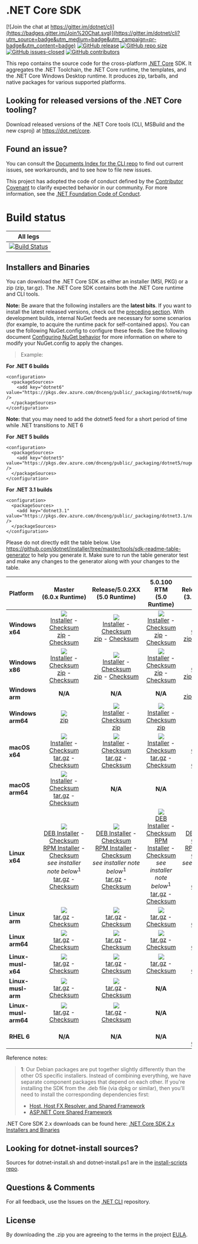 # .NET Core SDK

[![Join the chat at https://gitter.im/dotnet/cli](https://badges.gitter.im/Join%20Chat.svg)](https://gitter.im/dotnet/cli?utm_source=badge&utm_medium=badge&utm_campaign=pr-badge&utm_content=badge)
[![GitHub release](https://img.shields.io/github/release/dotnet/installer.svg)](https://GitHub.com/dotnet/installer/releases/)
[![GitHub repo size](https://img.shields.io/github/repo-size/dotnet/installer)](https://github.com/dotnet/installer)
[![GitHub issues-closed](https://img.shields.io/github/issues-closed/dotnet/installer.svg)](https://GitHub.com/dotnet/installer/issues?q=is%3Aissue+is%3Aclosed)
[![GitHub contributors](https://img.shields.io/github/contributors/dotnet/installer.svg)](https://GitHub.com/dotnet/installer/graphs/contributors/)


This repo contains the source code for the cross-platform [.NET Core](http://github.com/dotnet/core) SDK. It aggregates the .NET Toolchain, the .NET Core runtime, the templates, and the .NET Core Windows Desktop runtime. It produces zip, tarballs, and native packages for various supported platforms.

Looking for released versions of the .NET Core tooling?
----------------------------------------

Download released versions of the .NET Core tools (CLI, MSBuild and the new csproj) at https://dot.net/core.

Found an issue?
---------------
You can consult the [Documents Index for the CLI repo](https://github.com/dotnet/cli/blob/master/Documentation/README.md) to find out current issues, see workarounds, and to see how to file new issues.

This project has adopted the code of conduct defined by the [Contributor Covenant](http://contributor-covenant.org/) to clarify expected behavior in our community. For more information, see the [.NET Foundation Code of Conduct](http://www.dotnetfoundation.org/code-of-conduct).

# Build status


|All legs|
|:------:|
|[![Build Status](https://dev.azure.com/dnceng/internal/_apis/build/status/286)](https://dev.azure.com/dnceng/internal/_build?definitionId=286)|

Installers and Binaries
-----------------------

You can download the .NET Core SDK as either an installer (MSI, PKG) or a zip (zip, tar.gz). The .NET Core SDK contains both the .NET Core runtime and CLI tools.

**Note:** Be aware that the following installers are the **latest bits**. If you
want to install the latest released versions, check out the [preceding section](#looking-for-released-versions-of-the-net-core-tooling).
With development builds, internal NuGet feeds are necessary for some scenarios (for example, to acquire the runtime pack for self-contained apps). You can use the following NuGet.config to configure these feeds. See the following document [Configuring NuGet behavior](https://docs.microsoft.com/en-us/nuget/consume-packages/configuring-nuget-behavior) for more information on where to modify your NuGet.config to apply the changes.
> Example:

**For .NET 6 builds**

```
<configuration>
  <packageSources>
    <add key="dotnet6" value="https://pkgs.dev.azure.com/dnceng/public/_packaging/dotnet6/nuget/v3/index.json" />
  </packageSources>
</configuration>
```
**Note:** that you may need to add the dotnet5 feed for a short period of time while .NET transitions to .NET 6

**For .NET 5 builds**

```
<configuration>
  <packageSources>
    <add key="dotnet5" value="https://pkgs.dev.azure.com/dnceng/public/_packaging/dotnet5/nuget/v3/index.json" />
  </packageSources>
</configuration>
```

**For .NET 3.1 builds**

```
<configuration>
  <packageSources>
    <add key="dotnet3.1" value="https://pkgs.dev.azure.com/dnceng/public/_packaging/dotnet3.1/nuget/v3/index.json" />
  </packageSources>
</configuration>
```

Please do not directly edit the table below. Use https://github.com/dotnet/installer/tree/master/tools/sdk-readme-table-generator to help you generate it. Make sure to run the table generator test and make any changes to the generator along with your changes to the table.

| Platform | Master<br>(6.0.x&nbsp;Runtime) | Release/5.0.2XX<br>(5.0 Runtime) | 5.0.100 RTM<br>(5.0 Runtime) | Release/3.1.4XX<br>(3.1.x Runtime) | Release/3.1.1XX<br>(3.1.x Runtime) |
| :--------- | :----------: | :----------: | :----------: | :----------: | :----------: |
| **Windows x64** | [![][win-x64-badge-master]][win-x64-version-master]<br>[Installer][win-x64-installer-master] - [Checksum][win-x64-installer-checksum-master]<br>[zip][win-x64-zip-master] - [Checksum][win-x64-zip-checksum-master] | [![][win-x64-badge-5.0.2XX]][win-x64-version-5.0.2XX]<br>[Installer][win-x64-installer-5.0.2XX] - [Checksum][win-x64-installer-checksum-5.0.2XX]<br>[zip][win-x64-zip-5.0.2XX] - [Checksum][win-x64-zip-checksum-5.0.2XX] | [![][win-x64-badge-5.0.1XX-rtm]][win-x64-version-5.0.1XX-rtm]<br>[Installer][win-x64-installer-5.0.1XX-rtm] - [Checksum][win-x64-installer-checksum-5.0.1XX-rtm]<br>[zip][win-x64-zip-5.0.1XX-rtm] - [Checksum][win-x64-zip-checksum-5.0.1XX-rtm] | [![][win-x64-badge-3.1.4XX]][win-x64-version-3.1.4XX]<br>[Installer][win-x64-installer-3.1.4XX] - [Checksum][win-x64-installer-checksum-3.1.4XX]<br>[zip][win-x64-zip-3.1.4XX] - [Checksum][win-x64-zip-checksum-3.1.4XX] | [![][win-x64-badge-3.1.1XX]][win-x64-version-3.1.1XX]<br>[Installer][win-x64-installer-3.1.1XX] - [Checksum][win-x64-installer-checksum-3.1.1XX]<br>[zip][win-x64-zip-3.1.1XX] - [Checksum][win-x64-zip-checksum-3.1.1XX] |
| **Windows x86** | [![][win-x86-badge-master]][win-x86-version-master]<br>[Installer][win-x86-installer-master] - [Checksum][win-x86-installer-checksum-master]<br>[zip][win-x86-zip-master] - [Checksum][win-x86-zip-checksum-master] | [![][win-x86-badge-5.0.2XX]][win-x86-version-5.0.2XX]<br>[Installer][win-x86-installer-5.0.2XX] - [Checksum][win-x86-installer-checksum-5.0.2XX]<br>[zip][win-x86-zip-5.0.2XX] - [Checksum][win-x86-zip-checksum-5.0.2XX] | [![][win-x86-badge-5.0.1XX-rtm]][win-x86-version-5.0.1XX-rtm]<br>[Installer][win-x86-installer-5.0.1XX-rtm] - [Checksum][win-x86-installer-checksum-5.0.1XX-rtm]<br>[zip][win-x86-zip-5.0.1XX-rtm] - [Checksum][win-x86-zip-checksum-5.0.1XX-rtm] | [![][win-x86-badge-3.1.4XX]][win-x86-version-3.1.4XX]<br>[Installer][win-x86-installer-3.1.4XX] - [Checksum][win-x86-installer-checksum-3.1.4XX]<br>[zip][win-x86-zip-3.1.4XX] - [Checksum][win-x86-zip-checksum-3.1.4XX] | [![][win-x86-badge-3.1.1XX]][win-x86-version-3.1.1XX]<br>[Installer][win-x86-installer-3.1.1XX] - [Checksum][win-x86-installer-checksum-3.1.1XX]<br>[zip][win-x86-zip-3.1.1XX] - [Checksum][win-x86-zip-checksum-3.1.1XX] |
| **Windows arm** | **N/A** | **N/A** | **N/A** | [![][win-arm-badge-3.1.4XX]][win-arm-version-3.1.4XX]<br>[zip][win-arm-zip-3.1.4XX] - [Checksum][win-arm-zip-checksum-3.1.4XX] | [![][win-arm-badge-3.1.1XX]][win-arm-version-3.1.1XX]<br>[zip][win-arm-zip-3.1.1XX] - [Checksum][win-arm-zip-checksum-3.1.1XX] |
| **Windows arm64** | [![][win-arm64-badge-master]][win-arm64-version-master]<br>[zip][win-arm64-zip-master] | [![][win-arm64-badge-5.0.2XX]][win-arm64-version-5.0.2XX]<br>[Installer][win-arm64-installer-5.0.2XX] - [Checksum][win-arm64-installer-checksum-5.0.2XX]<br>[zip][win-arm64-zip-5.0.2XX] | [![][win-arm64-badge-5.0.1XX-rtm]][win-arm64-version-5.0.1XX-rtm]<br>[Installer][win-arm64-installer-5.0.1XX-rtm] - [Checksum][win-arm64-installer-checksum-5.0.1XX-rtm]<br>[zip][win-arm64-zip-5.0.1XX-rtm] | **N/A** | **N/A** |
| **macOS x64** | [![][osx-x64-badge-master]][osx-x64-version-master]<br>[Installer][osx-x64-installer-master] - [Checksum][osx-x64-installer-checksum-master]<br>[tar.gz][osx-x64-targz-master] - [Checksum][osx-x64-targz-checksum-master] | [![][osx-x64-badge-5.0.2XX]][osx-x64-version-5.0.2XX]<br>[Installer][osx-x64-installer-5.0.2XX] - [Checksum][osx-x64-installer-checksum-5.0.2XX]<br>[tar.gz][osx-x64-targz-5.0.2XX] - [Checksum][osx-x64-targz-checksum-5.0.2XX] | [![][osx-x64-badge-5.0.1XX-rtm]][osx-x64-version-5.0.1XX-rtm]<br>[Installer][osx-x64-installer-5.0.1XX-rtm] - [Checksum][osx-x64-installer-checksum-5.0.1XX-rtm]<br>[tar.gz][osx-x64-targz-5.0.1XX-rtm] - [Checksum][osx-x64-targz-checksum-5.0.1XX-rtm] | [![][osx-x64-badge-3.1.4XX]][osx-x64-version-3.1.4XX]<br>[Installer][osx-x64-installer-3.1.4XX] - [Checksum][osx-x64-installer-checksum-3.1.4XX]<br>[tar.gz][osx-x64-targz-3.1.4XX] - [Checksum][osx-x64-targz-checksum-3.1.4XX] | [![][osx-x64-badge-3.1.1XX]][osx-x64-version-3.1.1XX]<br>[Installer][osx-x64-installer-3.1.1XX] - [Checksum][osx-x64-installer-checksum-3.1.1XX]<br>[tar.gz][osx-x64-targz-3.1.1XX] - [Checksum][osx-x64-targz-checksum-3.1.1XX] |
| **macOS arm64** | [![][osx-arm64-badge-master]][osx-arm64-version-master]<br>[Installer][osx-arm64-installer-master] - [Checksum][osx-arm64-installer-checksum-master]<br>[tar.gz][osx-arm64-targz-master] - [Checksum][osx-arm64-targz-checksum-master] | **N/A** | **N/A** | **N/A** | **N/A** |
| **Linux x64** | [![][linux-badge-master]][linux-version-master]<br>[DEB Installer][linux-DEB-installer-master] - [Checksum][linux-DEB-installer-checksum-master]<br>[RPM Installer][linux-RPM-installer-master] - [Checksum][linux-RPM-installer-checksum-master]<br>_see installer note below_<sup>1</sup><br>[tar.gz][linux-targz-master] - [Checksum][linux-targz-checksum-master] | [![][linux-badge-5.0.2XX]][linux-version-5.0.2XX]<br>[DEB Installer][linux-DEB-installer-5.0.2XX] - [Checksum][linux-DEB-installer-checksum-5.0.2XX]<br>[RPM Installer][linux-RPM-installer-5.0.2XX] - [Checksum][linux-RPM-installer-checksum-5.0.2XX]<br>_see installer note below_<sup>1</sup><br>[tar.gz][linux-targz-5.0.2XX] - [Checksum][linux-targz-checksum-5.0.2XX] | [![][linux-badge-5.0.1XX-rtm]][linux-version-5.0.1XX-rtm]<br>[DEB Installer][linux-DEB-installer-5.0.1XX-rtm] - [Checksum][linux-DEB-installer-checksum-5.0.1XX-rtm]<br>[RPM Installer][linux-RPM-installer-5.0.1XX-rtm] - [Checksum][linux-RPM-installer-checksum-5.0.1XX-rtm]<br>_see installer note below_<sup>1</sup><br>[tar.gz][linux-targz-5.0.1XX-rtm] - [Checksum][linux-targz-checksum-5.0.1XX-rtm] | [![][linux-badge-3.1.4XX]][linux-version-3.1.4XX]<br>[DEB Installer][linux-DEB-installer-3.1.4XX] - [Checksum][linux-DEB-installer-checksum-3.1.4XX]<br>[RPM Installer][linux-RPM-installer-3.1.4XX] - [Checksum][linux-RPM-installer-checksum-3.1.4XX]<br>_see installer note below_<sup>1</sup><br>[tar.gz][linux-targz-3.1.4XX] - [Checksum][linux-targz-checksum-3.1.4XX] | [![][linux-badge-3.1.1XX]][linux-version-3.1.1XX]<br>[DEB Installer][linux-DEB-installer-3.1.1XX] - [Checksum][linux-DEB-installer-checksum-3.1.1XX]<br>[RPM Installer][linux-RPM-installer-3.1.1XX] - [Checksum][linux-RPM-installer-checksum-3.1.1XX]<br>_see installer note below_<sup>1</sup><br>[tar.gz][linux-targz-3.1.1XX] - [Checksum][linux-targz-checksum-3.1.1XX] |
| **Linux arm** | [![][linux-arm-badge-master]][linux-arm-version-master]<br>[tar.gz][linux-arm-targz-master] - [Checksum][linux-arm-targz-checksum-master] | [![][linux-arm-badge-5.0.2XX]][linux-arm-version-5.0.2XX]<br>[tar.gz][linux-arm-targz-5.0.2XX] - [Checksum][linux-arm-targz-checksum-5.0.2XX] | [![][linux-arm-badge-5.0.1XX-rtm]][linux-arm-version-5.0.1XX-rtm]<br>[tar.gz][linux-arm-targz-5.0.1XX-rtm] - [Checksum][linux-arm-targz-checksum-5.0.1XX-rtm] | [![][linux-arm-badge-3.1.4XX]][linux-arm-version-3.1.4XX]<br>[tar.gz][linux-arm-targz-3.1.4XX] - [Checksum][linux-arm-targz-checksum-3.1.4XX] | [![][linux-arm-badge-3.1.1XX]][linux-arm-version-3.1.1XX]<br>[tar.gz][linux-arm-targz-3.1.1XX] - [Checksum][linux-arm-targz-checksum-3.1.1XX] |
| **Linux arm64** | [![][linux-arm64-badge-master]][linux-arm64-version-master]<br>[tar.gz][linux-arm64-targz-master] - [Checksum][linux-arm64-targz-checksum-master] | [![][linux-arm64-badge-5.0.2XX]][linux-arm64-version-5.0.2XX]<br>[tar.gz][linux-arm64-targz-5.0.2XX] - [Checksum][linux-arm64-targz-checksum-5.0.2XX] | [![][linux-arm64-badge-5.0.1XX-rtm]][linux-arm64-version-5.0.1XX-rtm]<br>[tar.gz][linux-arm64-targz-5.0.1XX-rtm] - [Checksum][linux-arm64-targz-checksum-5.0.1XX-rtm] | [![][linux-arm64-badge-3.1.4XX]][linux-arm64-version-3.1.4XX]<br>[tar.gz][linux-arm64-targz-3.1.4XX] - [Checksum][linux-arm64-targz-checksum-3.1.4XX] | [![][linux-arm64-badge-3.1.1XX]][linux-arm64-version-3.1.1XX]<br>[tar.gz][linux-arm64-targz-3.1.1XX] - [Checksum][linux-arm64-targz-checksum-3.1.1XX] |
| **Linux-musl-x64** | [![][linux-musl-x64-badge-master]][linux-musl-x64-version-master]<br>[tar.gz][linux-musl-x64-targz-master] - [Checksum][linux-musl-x64-targz-checksum-master] | [![][linux-musl-x64-badge-5.0.2XX]][linux-musl-x64-version-5.0.2XX]<br>[tar.gz][linux-musl-x64-targz-5.0.2XX] - [Checksum][linux-musl-x64-targz-checksum-5.0.2XX] | [![][linux-musl-x64-badge-5.0.1XX-rtm]][linux-musl-x64-version-5.0.1XX-rtm]<br>[tar.gz][linux-musl-x64-targz-5.0.1XX-rtm] - [Checksum][linux-musl-x64-targz-checksum-5.0.1XX-rtm] | [![][linux-musl-x64-badge-3.1.4XX]][linux-musl-x64-version-3.1.4XX]<br>[tar.gz][linux-musl-x64-targz-3.1.4XX] - [Checksum][linux-musl-x64-targz-checksum-3.1.4XX] | [![][linux-musl-x64-badge-3.1.1XX]][linux-musl-x64-version-3.1.1XX]<br>[tar.gz][linux-musl-x64-targz-3.1.1XX] - [Checksum][linux-musl-x64-targz-checksum-3.1.1XX] |
| **Linux-musl-arm** | [![][linux-musl-arm-badge-master]][linux-musl-arm-version-master]<br>[tar.gz][linux-musl-arm-targz-master] - [Checksum][linux-musl-arm-targz-checksum-master] | [![][linux-musl-arm-badge-5.0.2XX]][linux-musl-arm-version-5.0.2XX]<br>[tar.gz][linux-musl-arm-targz-5.0.2XX] - [Checksum][linux-musl-arm-targz-checksum-5.0.2XX] | **N/A** | **N/A** | **N/A** |
| **Linux-musl-arm64** | [![][linux-musl-arm64-badge-master]][linux-musl-arm64-version-master]<br>[tar.gz][linux-musl-arm64-targz-master] - [Checksum][linux-musl-arm64-targz-checksum-master] | [![][linux-musl-arm64-badge-5.0.2XX]][linux-musl-arm64-version-5.0.2XX]<br>[tar.gz][linux-musl-arm64-targz-5.0.2XX] - [Checksum][linux-musl-arm64-targz-checksum-5.0.2XX] | **N/A** | **N/A** | **N/A** |
| **RHEL 6** | **N/A** | **N/A** | **N/A** | [![][rhel-6-badge-3.1.4XX]][rhel-6-version-3.1.4XX]<br>[tar.gz][rhel-6-targz-3.1.4XX] - [Checksum][rhel-6-targz-checksum-3.1.4XX] | [![][rhel-6-badge-3.1.1XX]][rhel-6-version-3.1.1XX]<br>[tar.gz][rhel-6-targz-3.1.1XX] - [Checksum][rhel-6-targz-checksum-3.1.1XX] |

Reference notes:
> **1**: Our Debian packages are put together slightly differently than the other OS specific installers. Instead of combining everything, we have separate component packages that depend on each other. If you're installing the SDK from the .deb file (via dpkg or similar), then you'll need to install the corresponding dependencies first:
> * [Host, Host FX Resolver, and Shared Framework](https://github.com/dotnet/runtime#daily-builds)
> * [ASP.NET Core Shared Framework](https://github.com/aspnet/AspNetCore/blob/master/docs/DailyBuilds.md)

.NET Core SDK 2.x downloads can be found here: [.NET Core SDK 2.x Installers and Binaries](Downloads2.x.md)

[win-x64-badge-master]: https://aka.ms/dotnet/net6/dev/Sdk/win_x64_Release_version_badge.svg
[win-x64-version-master]: https://aka.ms/dotnet/net6/dev/Sdk/productCommit-win-x64.txt
[win-x64-installer-master]: https://aka.ms/dotnet/net6/dev/Sdk/dotnet-sdk-win-x64.exe
[win-x64-installer-checksum-master]: https://aka.ms/dotnet/net6/dev/Sdk/dotnet-sdk-win-x64.exe.sha
[win-x64-zip-master]: https://aka.ms/dotnet/net6/dev/Sdk/dotnet-sdk-win-x64.zip
[win-x64-zip-checksum-master]: https://aka.ms/dotnet/net6/dev/Sdk/dotnet-sdk-win-x64.zip.sha

[win-x64-badge-5.0.2XX]: https://aka.ms/dotnet/net5/5.0.2xx/daily/Sdk/win_x64_Release_version_badge.svg
[win-x64-version-5.0.2XX]: https://aka.ms/dotnet/net5/5.0.2xx/daily/Sdk/productCommit-win-x64.txt
[win-x64-installer-5.0.2XX]: https://aka.ms/dotnet/net5/5.0.2xx/daily/Sdk/dotnet-sdk-win-x64.exe
[win-x64-installer-checksum-5.0.2XX]: https://aka.ms/dotnet/net5/5.0.2xx/daily/Sdk/dotnet-sdk-win-x64.exe.sha
[win-x64-zip-5.0.2XX]: https://aka.ms/dotnet/net5/5.0.2xx/daily/Sdk/dotnet-sdk-win-x64.zip
[win-x64-zip-checksum-5.0.2XX]: https://aka.ms/dotnet/net5/5.0.2xx/daily/Sdk/dotnet-sdk-win-x64.zip.sha

[win-x64-badge-5.0.1XX-rtm]: https://aka.ms/dotnet/net5/5.0.1xx/daily/Sdk/win_x64_Release_version_badge.svg
[win-x64-version-5.0.1XX-rtm]: https://aka.ms/dotnet/net5/5.0.1xx/daily/Sdk/productCommit-win-x64.txt
[win-x64-installer-5.0.1XX-rtm]: https://aka.ms/dotnet/net5/5.0.1xx/daily/Sdk/dotnet-sdk-win-x64.exe
[win-x64-installer-checksum-5.0.1XX-rtm]: https://aka.ms/dotnet/net5/5.0.1xx/daily/Sdk/dotnet-sdk-win-x64.exe.sha
[win-x64-zip-5.0.1XX-rtm]: https://aka.ms/dotnet/net5/5.0.1xx/daily/Sdk/dotnet-sdk-win-x64.zip
[win-x64-zip-checksum-5.0.1XX-rtm]: https://aka.ms/dotnet/net5/5.0.1xx/daily/Sdk/dotnet-sdk-win-x64.zip.sha

[win-x64-badge-3.1.4XX]: https://dotnetcli.blob.core.windows.net/dotnet/Sdk/release/3.1.4xx/win_x64_Release_version_badge.svg
[win-x64-version-3.1.4XX]: https://dotnetcli.blob.core.windows.net/dotnet/Sdk/release/3.1.4xx/latest.version
[win-x64-installer-3.1.4XX]: https://dotnetcli.blob.core.windows.net/dotnet/Sdk/release/3.1.4xx/dotnet-sdk-latest-win-x64.exe
[win-x64-installer-checksum-3.1.4XX]: https://dotnetclichecksums.blob.core.windows.net/dotnet/Sdk/release/3.1.4xx/dotnet-sdk-latest-win-x64.exe.sha
[win-x64-zip-3.1.4XX]: https://dotnetcli.blob.core.windows.net/dotnet/Sdk/release/3.1.4xx/dotnet-sdk-latest-win-x64.zip
[win-x64-zip-checksum-3.1.4XX]: https://dotnetclichecksums.blob.core.windows.net/dotnet/Sdk/release/3.1.4xx/dotnet-sdk-latest-win-x64.zip.sha

[win-x64-badge-3.1.1XX]: https://dotnetcli.blob.core.windows.net/dotnet/Sdk/release/3.1.1xx/win_x64_Release_version_badge.svg
[win-x64-version-3.1.1XX]: https://dotnetcli.blob.core.windows.net/dotnet/Sdk/release/3.1.1xx/latest.version
[win-x64-installer-3.1.1XX]: https://dotnetcli.blob.core.windows.net/dotnet/Sdk/release/3.1.1xx/dotnet-sdk-latest-win-x64.exe
[win-x64-installer-checksum-3.1.1XX]: https://dotnetclichecksums.blob.core.windows.net/dotnet/Sdk/release/3.1.1xx/dotnet-sdk-latest-win-x64.exe.sha
[win-x64-zip-3.1.1XX]: https://dotnetcli.blob.core.windows.net/dotnet/Sdk/release/3.1.1xx/dotnet-sdk-latest-win-x64.zip
[win-x64-zip-checksum-3.1.1XX]: https://dotnetclichecksums.blob.core.windows.net/dotnet/Sdk/release/3.1.1xx/dotnet-sdk-latest-win-x64.zip.sha

[win-x86-badge-master]: https://aka.ms/dotnet/net6/dev/Sdk/win_x86_Release_version_badge.svg
[win-x86-version-master]: https://aka.ms/dotnet/net6/dev/Sdk/productCommit-win-x86.txt
[win-x86-installer-master]: https://aka.ms/dotnet/net6/dev/Sdk/dotnet-sdk-win-x86.exe
[win-x86-installer-checksum-master]: https://aka.ms/dotnet/net6/dev/Sdk/dotnet-sdk-win-x86.exe.sha
[win-x86-zip-master]: https://aka.ms/dotnet/net6/dev/Sdk/dotnet-sdk-win-x86.zip
[win-x86-zip-checksum-master]: https://aka.ms/dotnet/net6/dev/Sdk/dotnet-sdk-win-x86.zip.sha

[win-x86-badge-5.0.2XX]: https://aka.ms/dotnet/net5/5.0.2xx/daily/Sdk/win_x86_Release_version_badge.svg
[win-x86-version-5.0.2XX]: https://aka.ms/dotnet/net5/5.0.2xx/daily/Sdk/productCommit-win-x86.txt
[win-x86-installer-5.0.2XX]: https://aka.ms/dotnet/net5/5.0.2xx/daily/Sdk/dotnet-sdk-win-x86.exe
[win-x86-installer-checksum-5.0.2XX]: https://aka.ms/dotnet/net5/5.0.2xx/daily/Sdk/dotnet-sdk-win-x86.exe.sha
[win-x86-zip-5.0.2XX]: https://aka.ms/dotnet/net5/5.0.2xx/daily/Sdk/dotnet-sdk-win-x86.zip
[win-x86-zip-checksum-5.0.2XX]: https://aka.ms/dotnet/net5/5.0.2xx/daily/Sdk/dotnet-sdk-win-x86.zip.sha

[win-x86-badge-5.0.1XX-rtm]: https://aka.ms/dotnet/net5/5.0.1xx/daily/Sdk/win_x86_Release_version_badge.svg
[win-x86-version-5.0.1XX-rtm]: https://aka.ms/dotnet/net5/5.0.1xx/daily/Sdk/productCommit-win-x86.txt
[win-x86-installer-5.0.1XX-rtm]: https://aka.ms/dotnet/net5/5.0.1xx/daily/Sdk/dotnet-sdk-win-x86.exe
[win-x86-installer-checksum-5.0.1XX-rtm]: https://aka.ms/dotnet/net5/5.0.1xx/daily/Sdk/dotnet-sdk-win-x86.exe.sha
[win-x86-zip-5.0.1XX-rtm]: https://aka.ms/dotnet/net5/5.0.1xx/daily/Sdk/dotnet-sdk-win-x86.zip
[win-x86-zip-checksum-5.0.1XX-rtm]: https://aka.ms/dotnet/net5/5.0.1xx/daily/Sdk/dotnet-sdk-win-x86.zip.sha

[win-x86-badge-3.1.4XX]: https://dotnetcli.blob.core.windows.net/dotnet/Sdk/release/3.1.4xx/win_x86_Release_version_badge.svg
[win-x86-version-3.1.4XX]: https://dotnetcli.blob.core.windows.net/dotnet/Sdk/release/3.1.4xx/latest.version
[win-x86-installer-3.1.4XX]: https://dotnetcli.blob.core.windows.net/dotnet/Sdk/release/3.1.4xx/dotnet-sdk-latest-win-x86.exe
[win-x86-installer-checksum-3.1.4XX]: https://dotnetclichecksums.blob.core.windows.net/dotnet/Sdk/release/3.1.4xx/dotnet-sdk-latest-win-x86.exe.sha
[win-x86-zip-3.1.4XX]: https://dotnetcli.blob.core.windows.net/dotnet/Sdk/release/3.1.4xx/dotnet-sdk-latest-win-x86.zip
[win-x86-zip-checksum-3.1.4XX]: https://dotnetclichecksums.blob.core.windows.net/dotnet/Sdk/release/3.1.4xx/dotnet-sdk-latest-win-x86.zip.sha

[win-x86-badge-3.1.1XX]: https://dotnetcli.blob.core.windows.net/dotnet/Sdk/release/3.1.1xx/win_x86_Release_version_badge.svg
[win-x86-version-3.1.1XX]: https://dotnetcli.blob.core.windows.net/dotnet/Sdk/release/3.1.1xx/latest.version
[win-x86-installer-3.1.1XX]: https://dotnetcli.blob.core.windows.net/dotnet/Sdk/release/3.1.1xx/dotnet-sdk-latest-win-x86.exe
[win-x86-installer-checksum-3.1.1XX]: https://dotnetclichecksums.blob.core.windows.net/dotnet/Sdk/release/3.1.1xx/dotnet-sdk-latest-win-x86.exe.sha
[win-x86-zip-3.1.1XX]: https://dotnetcli.blob.core.windows.net/dotnet/Sdk/release/3.1.1xx/dotnet-sdk-latest-win-x86.zip
[win-x86-zip-checksum-3.1.1XX]: https://dotnetclichecksums.blob.core.windows.net/dotnet/Sdk/release/3.1.1xx/dotnet-sdk-latest-win-x86.zip.sha

[osx-x64-badge-master]: https://aka.ms/dotnet/net6/dev/Sdk/osx_x64_Release_version_badge.svg
[osx-x64-version-master]: https://aka.ms/dotnet/net6/dev/Sdk/productCommit-osx-x64.txt
[osx-x64-installer-master]: https://aka.ms/dotnet/net6/dev/Sdk/dotnet-sdk-osx-x64.pkg
[osx-x64-installer-checksum-master]: https://aka.ms/dotnet/net6/dev/Sdk/dotnet-sdk-osx-x64.pkg.sha
[osx-x64-targz-master]: https://aka.ms/dotnet/net6/dev/Sdk/dotnet-sdk-osx-x64.tar.gz
[osx-x64-targz-checksum-master]: https://aka.ms/dotnet/net6/dev/Sdk/dotnet-sdk-osx-x64.pkg.tar.gz.sha

[osx-x64-badge-5.0.2XX]: https://aka.ms/dotnet/net5/5.0.2xx/daily/Sdk/osx_x64_Release_version_badge.svg
[osx-x64-version-5.0.2XX]: https://aka.ms/dotnet/net5/5.0.2xx/daily/Sdk/productCommit-osx-x64.txt
[osx-x64-installer-5.0.2XX]: https://aka.ms/dotnet/net5/5.0.2xx/daily/Sdk/dotnet-sdk-osx-x64.pkg
[osx-x64-installer-checksum-5.0.2XX]: https://aka.ms/dotnet/net5/5.0.2xx/daily/Sdk/dotnet-sdk-osx-x64.pkg.sha
[osx-x64-targz-5.0.2XX]: https://aka.ms/dotnet/net5/5.0.2xx/daily/Sdk/dotnet-sdk-osx-x64.tar.gz
[osx-x64-targz-checksum-5.0.2XX]: https://aka.ms/dotnet/net5/5.0.2xx/daily/Sdk/dotnet-sdk-osx-x64.pkg.tar.gz.sha

[osx-x64-badge-5.0.1XX-rtm]: https://aka.ms/dotnet/net5/5.0.1xx/daily/Sdk/osx_x64_Release_version_badge.svg
[osx-x64-version-5.0.1XX-rtm]: https://aka.ms/dotnet/net5/5.0.1xx/daily/Sdk/productCommit-osx-x64.txt
[osx-x64-installer-5.0.1XX-rtm]: https://aka.ms/dotnet/net5/5.0.1xx/daily/Sdk/dotnet-sdk-osx-x64.pkg
[osx-x64-installer-checksum-5.0.1XX-rtm]: https://aka.ms/dotnet/net5/5.0.1xx/daily/Sdk/dotnet-sdk-osx-x64.pkg.sha
[osx-x64-targz-5.0.1XX-rtm]: https://aka.ms/dotnet/net5/5.0.1xx/daily/Sdk/dotnet-sdk-osx-x64.tar.gz
[osx-x64-targz-checksum-5.0.1XX-rtm]: https://aka.ms/dotnet/net5/5.0.1xx/daily/Sdk/dotnet-sdk-osx-x64.pkg.tar.gz.sha

[osx-x64-badge-3.1.4XX]: https://dotnetcli.blob.core.windows.net/dotnet/Sdk/release/3.1.4xx/osx_x64_Release_version_badge.svg
[osx-x64-version-3.1.4XX]: https://dotnetcli.blob.core.windows.net/dotnet/Sdk/release/3.1.4xx/latest.version
[osx-x64-installer-3.1.4XX]: https://dotnetcli.blob.core.windows.net/dotnet/Sdk/release/3.1.4xx/dotnet-sdk-latest-osx-x64.pkg
[osx-x64-installer-checksum-3.1.4XX]: https://dotnetclichecksums.blob.core.windows.net/dotnet/Sdk/release/3.1.4xx/dotnet-sdk-latest-osx-x64.pkg.sha
[osx-x64-targz-3.1.4XX]: https://dotnetcli.blob.core.windows.net/dotnet/Sdk/release/3.1.4xx/dotnet-sdk-latest-osx-x64.tar.gz
[osx-x64-targz-checksum-3.1.4XX]: https://dotnetclichecksums.blob.core.windows.net/dotnet/Sdk/release/3.1.4xx/dotnet-sdk-latest-osx-x64.tar.gz.sha

[osx-x64-badge-3.1.1XX]: https://dotnetcli.blob.core.windows.net/dotnet/Sdk/release/3.1.1xx/osx_x64_Release_version_badge.svg
[osx-x64-version-3.1.1XX]: https://dotnetcli.blob.core.windows.net/dotnet/Sdk/release/3.1.1xx/latest.version
[osx-x64-installer-3.1.1XX]: https://dotnetcli.blob.core.windows.net/dotnet/Sdk/release/3.1.1xx/dotnet-sdk-latest-osx-x64.pkg
[osx-x64-installer-checksum-3.1.1XX]: https://dotnetclichecksums.blob.core.windows.net/dotnet/Sdk/release/3.1.1xx/dotnet-sdk-latest-osx-x64.pkg.sha
[osx-x64-targz-3.1.1XX]: https://dotnetcli.blob.core.windows.net/dotnet/Sdk/release/3.1.1xx/dotnet-sdk-latest-osx-x64.tar.gz
[osx-x64-targz-checksum-3.1.1XX]: https://dotnetclichecksums.blob.core.windows.net/dotnet/Sdk/release/3.1.1xx/dotnet-sdk-latest-osx-x64.tar.gz.sha

[osx-arm64-badge-master]: https://aka.ms/dotnet/net6/dev/Sdk/osx_arm64_Release_version_badge.svg
[osx-arm64-version-master]: https://aka.ms/dotnet/net6/dev/Sdk/productCommit-osx-arm64.txt
[osx-arm64-installer-master]: https://aka.ms/dotnet/net6/dev/Sdk/dotnet-sdk-osx-arm64.pkg
[osx-arm64-installer-checksum-master]: https://aka.ms/dotnet/net6/dev/Sdk/dotnet-sdk-osx-arm64.pkg.sha
[osx-arm64-targz-master]: https://aka.ms/dotnet/net6/dev/Sdk/dotnet-sdk-osx-arm64.tar.gz
[osx-arm64-targz-checksum-master]: https://aka.ms/dotnet/net6/dev/Sdk/dotnet-sdk-osx-arm64.pkg.tar.gz.sha

[linux-badge-master]: https://aka.ms/dotnet/net6/dev/Sdk/linux_x64_Release_version_badge.svg
[linux-version-master]: https://aka.ms/dotnet/net6/dev/Sdk/productCommit-linux-x64.txt
[linux-DEB-installer-master]: https://aka.ms/dotnet/net6/dev/Sdk/dotnet-sdk-x64.deb
[linux-DEB-installer-checksum-master]: https://aka.ms/dotnet/net6/dev/Sdk/dotnet-sdk-x64.deb.sha
[linux-RPM-installer-master]: https://aka.ms/dotnet/net6/dev/Sdk/dotnet-sdk-x64.rpm
[linux-RPM-installer-checksum-master]: https://aka.ms/dotnet/net6/dev/Sdk/dotnet-sdk-x64.rpm.sha
[linux-targz-master]: https://aka.ms/dotnet/net6/dev/Sdk/dotnet-sdk-linux-x64.tar.gz
[linux-targz-checksum-master]: https://aka.ms/dotnet/net6/dev/Sdk/dotnet-sdk-linux-x64.tar.gz.sha

[linux-badge-5.0.2XX]: https://aka.ms/dotnet/net5/5.0.2xx/daily/Sdk/linux_x64_Release_version_badge.svg
[linux-version-5.0.2XX]: https://aka.ms/dotnet/net5/5.0.2xx/daily/Sdk/productCommit-linux-x64.txt
[linux-DEB-installer-5.0.2XX]: https://aka.ms/dotnet/net5/5.0.2xx/daily/Sdk/dotnet-sdk-x64.deb
[linux-DEB-installer-checksum-5.0.2XX]: https://aka.ms/dotnet/net5/5.0.2xx/daily/Sdk/dotnet-sdk-x64.deb.sha
[linux-RPM-installer-5.0.2XX]: https://aka.ms/dotnet/net5/5.0.2xx/daily/Sdk/dotnet-sdk-x64.rpm
[linux-RPM-installer-checksum-5.0.2XX]: https://aka.ms/dotnet/net5/5.0.2xx/daily/Sdk/dotnet-sdk-x64.rpm.sha
[linux-targz-5.0.2XX]: https://aka.ms/dotnet/net5/5.0.2xx/daily/Sdk/dotnet-sdk-linux-x64.tar.gz
[linux-targz-checksum-5.0.2XX]: https://aka.ms/dotnet/net5/5.0.2xx/daily/Sdk/dotnet-sdk-linux-x64.tar.gz.sha

[linux-badge-5.0.1XX-rtm]: https://aka.ms/dotnet/net5/5.0.1xx/daily/Sdk/linux_x64_Release_version_badge.svg
[linux-version-5.0.1XX-rtm]: https://aka.ms/dotnet/net5/5.0.1xx/daily/Sdk/productCommit-linux-x64.txt
[linux-DEB-installer-5.0.1XX-rtm]: https://aka.ms/dotnet/net5/5.0.1xx/daily/Sdk/dotnet-sdk-x64.deb
[linux-DEB-installer-checksum-5.0.1XX-rtm]: https://aka.ms/dotnet/net5/5.0.1xx/daily/Sdk/dotnet-sdk-x64.deb.sha
[linux-RPM-installer-5.0.1XX-rtm]: https://aka.ms/dotnet/net5/5.0.1xx/daily/Sdk/dotnet-sdk-x64.rpm
[linux-RPM-installer-checksum-5.0.1XX-rtm]: https://aka.ms/dotnet/net5/5.0.1xx/daily/Sdk/dotnet-sdk-x64.rpm.sha
[linux-targz-5.0.1XX-rtm]: https://aka.ms/dotnet/net5/5.0.1xx/daily/Sdk/dotnet-sdk-linux-x64.tar.gz
[linux-targz-checksum-5.0.1XX-rtm]: https://aka.ms/dotnet/net5/5.0.1xx/daily/Sdk/dotnet-sdk-linux-x64.tar.gz.sha

[linux-badge-3.1.4XX]: https://dotnetcli.blob.core.windows.net/dotnet/Sdk/release/3.1.4xx/linux_x64_Release_version_badge.svg
[linux-version-3.1.4XX]: https://dotnetcli.blob.core.windows.net/dotnet/Sdk/release/3.1.4xx/latest.version
[linux-DEB-installer-3.1.4XX]: https://dotnetcli.blob.core.windows.net/dotnet/Sdk/release/3.1.4xx/dotnet-sdk-latest-x64.deb
[linux-DEB-installer-checksum-3.1.4XX]: https://dotnetclichecksums.blob.core.windows.net/dotnet/Sdk/release/3.1.4xx/dotnet-sdk-latest-x64.deb.sha
[linux-RPM-installer-3.1.4XX]: https://dotnetcli.blob.core.windows.net/dotnet/Sdk/release/3.1.4xx/dotnet-sdk-latest-x64.rpm
[linux-RPM-installer-checksum-3.1.4XX]: https://dotnetclichecksums.blob.core.windows.net/dotnet/Sdk/release/3.1.4xx/dotnet-sdk-latest-x64.rpm.sha
[linux-targz-3.1.4XX]: https://dotnetcli.blob.core.windows.net/dotnet/Sdk/release/3.1.4xx/dotnet-sdk-latest-linux-x64.tar.gz
[linux-targz-checksum-3.1.4XX]: https://dotnetclichecksums.blob.core.windows.net/dotnet/Sdk/release/3.1.4xx/dotnet-sdk-latest-linux-x64.tar.gz.sha

[linux-badge-3.1.1XX]: https://dotnetcli.blob.core.windows.net/dotnet/Sdk/release/3.1.1xx/linux_x64_Release_version_badge.svg
[linux-version-3.1.1XX]: https://dotnetcli.blob.core.windows.net/dotnet/Sdk/release/3.1.1xx/latest.version
[linux-DEB-installer-3.1.1XX]: https://dotnetcli.blob.core.windows.net/dotnet/Sdk/release/3.1.1xx/dotnet-sdk-latest-x64.deb
[linux-DEB-installer-checksum-3.1.1XX]: https://dotnetclichecksums.blob.core.windows.net/dotnet/Sdk/release/3.1.1xx/dotnet-sdk-latest-x64.deb.sha
[linux-RPM-installer-3.1.1XX]: https://dotnetcli.blob.core.windows.net/dotnet/Sdk/release/3.1.1xx/dotnet-sdk-latest-x64.rpm
[linux-RPM-installer-checksum-3.1.1XX]: https://dotnetclichecksums.blob.core.windows.net/dotnet/Sdk/release/3.1.1xx/dotnet-sdk-latest-x64.rpm.sha
[linux-targz-3.1.1XX]: https://dotnetcli.blob.core.windows.net/dotnet/Sdk/release/3.1.1xx/dotnet-sdk-latest-linux-x64.tar.gz
[linux-targz-checksum-3.1.1XX]: https://dotnetclichecksums.blob.core.windows.net/dotnet/Sdk/release/3.1.1xx/dotnet-sdk-latest-linux-x64.tar.gz.sha

[linux-arm-badge-master]: https://aka.ms/dotnet/net6/dev/Sdk/linux_arm_Release_version_badge.svg
[linux-arm-version-master]: https://aka.ms/dotnet/net6/dev/Sdk/productCommit-linux-arm.txt
[linux-arm-targz-master]: https://aka.ms/dotnet/net6/dev/Sdk/dotnet-sdk-linux-arm.tar.gz
[linux-arm-targz-checksum-master]: https://aka.ms/dotnet/net6/dev/Sdk/dotnet-sdk-linux-arm.tar.gz.sha

[linux-arm-badge-5.0.2XX]: https://aka.ms/dotnet/net5/5.0.2xx/daily/Sdk/linux_arm_Release_version_badge.svg
[linux-arm-version-5.0.2XX]: https://aka.ms/dotnet/net5/5.0.2xx/daily/Sdk/productCommit-linux-arm.txt
[linux-arm-targz-5.0.2XX]: https://aka.ms/dotnet/net5/5.0.2xx/daily/Sdk/dotnet-sdk-linux-arm.tar.gz
[linux-arm-targz-checksum-5.0.2XX]: https://aka.ms/dotnet/net5/5.0.2xx/daily/Sdk/dotnet-sdk-linux-arm.tar.gz.sha

[linux-arm-badge-5.0.1XX-rtm]: https://aka.ms/dotnet/net5/5.0.1xx/daily/Sdk/linux_arm_Release_version_badge.svg
[linux-arm-version-5.0.1XX-rtm]: https://aka.ms/dotnet/net5/5.0.1xx/daily/Sdk/productCommit-linux-arm.txt
[linux-arm-targz-5.0.1XX-rtm]: https://aka.ms/dotnet/net5/5.0.1xx/daily/Sdk/dotnet-sdk-linux-arm.tar.gz
[linux-arm-targz-checksum-5.0.1XX-rtm]: https://aka.ms/dotnet/net5/5.0.1xx/daily/Sdk/dotnet-sdk-linux-arm.tar.gz.sha

[linux-arm-badge-3.1.4XX]: https://dotnetcli.blob.core.windows.net/dotnet/Sdk/release/3.1.4xx/linux_arm_Release_version_badge.svg
[linux-arm-version-3.1.4XX]: https://dotnetcli.blob.core.windows.net/dotnet/Sdk/release/3.1.4xx/latest.version
[linux-arm-targz-3.1.4XX]: https://dotnetcli.blob.core.windows.net/dotnet/Sdk/release/3.1.4xx/dotnet-sdk-latest-linux-arm.tar.gz
[linux-arm-targz-checksum-3.1.4XX]: https://dotnetclichecksums.blob.core.windows.net/dotnet/Sdk/release/3.1.4xx/dotnet-sdk-latest-linux-arm.tar.gz.sha

[linux-arm-badge-3.1.1XX]: https://dotnetcli.blob.core.windows.net/dotnet/Sdk/release/3.1.1xx/linux_arm_Release_version_badge.svg
[linux-arm-version-3.1.1XX]: https://dotnetcli.blob.core.windows.net/dotnet/Sdk/release/3.1.1xx/latest.version
[linux-arm-targz-3.1.1XX]: https://dotnetcli.blob.core.windows.net/dotnet/Sdk/release/3.1.1xx/dotnet-sdk-latest-linux-arm.tar.gz
[linux-arm-targz-checksum-3.1.1XX]: https://dotnetclichecksums.blob.core.windows.net/dotnet/Sdk/release/3.1.1xx/dotnet-sdk-latest-linux-arm.tar.gz.sha

[linux-arm64-badge-master]: https://aka.ms/dotnet/net6/dev/Sdk/linux_arm64_Release_version_badge.svg
[linux-arm64-version-master]: https://aka.ms/dotnet/net6/dev/Sdk/productCommit-linux-arm64.txt
[linux-arm64-targz-master]: https://aka.ms/dotnet/net6/dev/Sdk/dotnet-sdk-linux-arm64.tar.gz
[linux-arm64-targz-checksum-master]: https://aka.ms/dotnet/net6/dev/Sdk/dotnet-sdk-linux-arm64.tar.gz.sha

[linux-arm64-badge-5.0.2XX]: https://aka.ms/dotnet/net5/5.0.2xx/daily/Sdk/linux_arm64_Release_version_badge.svg
[linux-arm64-version-5.0.2XX]: https://aka.ms/dotnet/net5/5.0.2xx/daily/Sdk/productCommit-linux-arm64.txt
[linux-arm64-targz-5.0.2XX]: https://aka.ms/dotnet/net5/5.0.2xx/daily/Sdk/dotnet-sdk-linux-arm64.tar.gz
[linux-arm64-targz-checksum-5.0.2XX]: https://aka.ms/dotnet/net5/5.0.2xx/daily/Sdk/dotnet-sdk-linux-arm64.tar.gz.sha

[linux-arm64-badge-5.0.1XX-rtm]: https://aka.ms/dotnet/net5/5.0.1xx/daily/Sdk/linux_arm64_Release_version_badge.svg
[linux-arm64-version-5.0.1XX-rtm]: https://aka.ms/dotnet/net5/5.0.1xx/daily/Sdk/productCommit-linux-arm64.txt
[linux-arm64-targz-5.0.1XX-rtm]: https://aka.ms/dotnet/net5/5.0.1xx/daily/Sdk/dotnet-sdk-linux-arm64.tar.gz
[linux-arm64-targz-checksum-5.0.1XX-rtm]: https://aka.ms/dotnet/net5/5.0.1xx/daily/Sdk/dotnet-sdk-linux-arm64.tar.gz.sha

[linux-arm64-badge-3.1.4XX]: https://dotnetcli.blob.core.windows.net/dotnet/Sdk/release/3.1.4xx/linux_arm64_Release_version_badge.svg
[linux-arm64-version-3.1.4XX]: https://dotnetcli.blob.core.windows.net/dotnet/Sdk/release/3.1.4xx/latest.version
[linux-arm64-targz-3.1.4XX]: https://dotnetcli.blob.core.windows.net/dotnet/Sdk/release/3.1.4xx/dotnet-sdk-latest-linux-arm64.tar.gz
[linux-arm64-targz-checksum-3.1.4XX]: https://dotnetclichecksums.blob.core.windows.net/dotnet/Sdk/release/3.1.4xx/dotnet-sdk-latest-linux-arm64.tar.gz.sha

[linux-arm64-badge-3.1.1XX]: https://dotnetcli.blob.core.windows.net/dotnet/Sdk/release/3.1.1xx/linux_arm64_Release_version_badge.svg
[linux-arm64-version-3.1.1XX]: https://dotnetcli.blob.core.windows.net/dotnet/Sdk/release/3.1.1xx/latest.version
[linux-arm64-targz-3.1.1XX]: https://dotnetcli.blob.core.windows.net/dotnet/Sdk/release/3.1.1xx/dotnet-sdk-latest-linux-arm64.tar.gz
[linux-arm64-targz-checksum-3.1.1XX]: https://dotnetclichecksums.blob.core.windows.net/dotnet/Sdk/release/3.1.1xx/dotnet-sdk-latest-linux-arm64.tar.gz.sha

[rhel-6-badge-master]: https://aka.ms/dotnet/net6/dev/Sdk/rhel.6_x64_Release_version_badge.svg
[rhel-6-version-master]: https://aka.ms/dotnet/net6/dev/Sdk/productCommit-rhel.6-x64.txt
[rhel-6-targz-master]: https://aka.ms/dotnet/net6/dev/Sdk/dotnet-sdk-rhel.6-x64.tar.gz
[rhel-6-targz-checksum-master]: https://aka.ms/dotnet/net6/dev/Sdk/dotnet-sdk-rhel.6-x64.tar.gz.sha

[rhel-6-badge-5.0.2XX]: https://aka.ms/dotnet/net5/5.0.2xx/daily/Sdk/rhel.6_x64_Release_version_badge.svg
[rhel-6-version-5.0.2XX]: https://aka.ms/dotnet/net5/5.0.2xx/daily/Sdk/productCommit-rhel.6-x64.txt
[rhel-6-targz-5.0.2XX]: https://aka.ms/dotnet/net5/5.0.2xx/daily/Sdk/dotnet-sdk-rhel.6-x64.tar.gz
[rhel-6-targz-checksum-5.0.2XX]: https://aka.ms/dotnet/net5/5.0.2xx/daily/Sdk/dotnet-sdk-rhel.6-x64.tar.gz.sha

[rhel-6-badge-5.0.1XX-rtm]: https://aka.ms/dotnet/net5/5.0.1xx/daily/Sdk/rhel.6_x64_Release_version_badge.svg
[rhel-6-version-5.0.1XX-rtm]: https://aka.ms/dotnet/net5/5.0.1xx/daily/Sdk/productCommit-rhel.6-x64.txt
[rhel-6-targz-5.0.1XX-rtm]: https://aka.ms/dotnet/net5/5.0.1xx/daily/Sdk/dotnet-sdk-rhel.6-x64.tar.gz
[rhel-6-targz-checksum-5.0.1XX-rtm]: https://aka.ms/dotnet/net5/5.0.1xx/daily/Sdk/dotnet-sdk-rhel.6-x64.tar.gz.sha

[rhel-6-badge-3.1.4XX]: https://dotnetcli.blob.core.windows.net/dotnet/Sdk/release/3.1.4xx/rhel.6_x64_Release_version_badge.svg
[rhel-6-version-3.1.4XX]: https://dotnetcli.blob.core.windows.net/dotnet/Sdk/release/3.1.4xx/latest.version
[rhel-6-targz-3.1.4XX]: https://dotnetcli.blob.core.windows.net/dotnet/Sdk/release/3.1.4xx/dotnet-sdk-latest-rhel.6-x64.tar.gz
[rhel-6-targz-checksum-3.1.4XX]: https://dotnetclichecksums.blob.core.windows.net/dotnet/Sdk/release/3.1.4xx/dotnet-sdk-latest-rhel.6-x64.tar.gz.sha

[rhel-6-badge-3.1.1XX]: https://dotnetcli.blob.core.windows.net/dotnet/Sdk/release/3.1.1xx/rhel.6_x64_Release_version_badge.svg
[rhel-6-version-3.1.1XX]: https://dotnetcli.blob.core.windows.net/dotnet/Sdk/release/3.1.1xx/latest.version
[rhel-6-targz-3.1.1XX]: https://dotnetcli.blob.core.windows.net/dotnet/Sdk/release/3.1.1xx/dotnet-sdk-latest-rhel.6-x64.tar.gz
[rhel-6-targz-checksum-3.1.1XX]: https://dotnetclichecksums.blob.core.windows.net/dotnet/Sdk/release/3.1.1xx/dotnet-sdk-latest-rhel.6-x64.tar.gz.sha

[linux-musl-x64-badge-master]: https://aka.ms/dotnet/net6/dev/Sdk/linux_musl_x64_Release_version_badge.svg
[linux-musl-x64-version-master]: https://aka.ms/dotnet/net6/dev/Sdk/productCommit-linux-musl-x64.txt
[linux-musl-x64-targz-master]: https://aka.ms/dotnet/net6/dev/Sdk/dotnet-sdk-linux-musl-x64.tar.gz
[linux-musl-x64-targz-checksum-master]: https://aka.ms/dotnet/net6/dev/Sdk/dotnet-sdk-linux-musl-x64.tar.gz.sha

[linux-musl-x64-badge-5.0.2XX]: https://aka.ms/dotnet/net5/5.0.2xx/daily/Sdk/linux_musl_x64_Release_version_badge.svg
[linux-musl-x64-version-5.0.2XX]: https://aka.ms/dotnet/net5/5.0.2xx/daily/Sdk/productCommit-linux-musl-x64.txt
[linux-musl-x64-targz-5.0.2XX]: https://aka.ms/dotnet/net5/5.0.2xx/daily/Sdk/dotnet-sdk-linux-musl-x64.tar.gz
[linux-musl-x64-targz-checksum-5.0.2XX]: https://aka.ms/dotnet/net5/5.0.2xx/daily/Sdk/dotnet-sdk-linux-musl-x64.tar.gz.sha

[linux-musl-x64-badge-5.0.1XX-rtm]: https://aka.ms/dotnet/net5/5.0.1xx/daily/Sdk/linux_musl_x64_Release_version_badge.svg
[linux-musl-x64-version-5.0.1XX-rtm]: https://aka.ms/dotnet/net5/5.0.1xx/daily/Sdk/productCommit-linux-musl-x64.txt
[linux-musl-x64-targz-5.0.1XX-rtm]: https://aka.ms/dotnet/net5/5.0.1xx/daily/Sdk/dotnet-sdk-linux-musl-x64.tar.gz
[linux-musl-x64-targz-checksum-5.0.1XX-rtm]: https://aka.ms/dotnet/net5/5.0.1xx/daily/Sdk/dotnet-sdk-linux-musl-x64.tar.gz.sha

[linux-musl-x64-badge-3.1.4XX]: https://dotnetcli.blob.core.windows.net/dotnet/Sdk/release/3.1.4xx/linux_musl_x64_Release_version_badge.svg
[linux-musl-x64-version-3.1.4XX]: https://dotnetcli.blob.core.windows.net/dotnet/Sdk/release/3.1.4xx/latest.version
[linux-musl-x64-targz-3.1.4XX]: https://dotnetcli.blob.core.windows.net/dotnet/Sdk/release/3.1.4xx/dotnet-sdk-latest-linux-musl-x64.tar.gz
[linux-musl-x64-targz-checksum-3.1.4XX]: https://dotnetclichecksums.blob.core.windows.net/dotnet/Sdk/release/3.1.4xx/dotnet-sdk-latest-linux-musl-x64.tar.gz.sha

[linux-musl-x64-badge-3.1.1XX]: https://dotnetcli.blob.core.windows.net/dotnet/Sdk/release/3.1.1xx/linux_musl_x64_Release_version_badge.svg
[linux-musl-x64-version-3.1.1XX]: https://dotnetcli.blob.core.windows.net/dotnet/Sdk/release/3.1.1xx/latest.version
[linux-musl-x64-targz-3.1.1XX]: https://dotnetcli.blob.core.windows.net/dotnet/Sdk/release/3.1.1xx/dotnet-sdk-latest-linux-musl-x64.tar.gz
[linux-musl-x64-targz-checksum-3.1.1XX]: https://dotnetclichecksums.blob.core.windows.net/dotnet/Sdk/release/3.1.1xx/dotnet-sdk-latest-linux-musl-x64.tar.gz.sha

[linux-musl-arm-badge-master]: https://aka.ms/dotnet/net6/dev/Sdk/linux_musl_arm_Release_version_badge.svg
[linux-musl-arm-version-master]: https://aka.ms/dotnet/net6/dev/Sdk/productCommit-linux-musl-arm.txt
[linux-musl-arm-targz-master]: https://aka.ms/dotnet/net6/dev/Sdk/dotnet-sdk-linux-musl-arm.tar.gz
[linux-musl-arm-targz-checksum-master]: https://aka.ms/dotnet/net6/dev/Sdk/dotnet-sdk-linux-musl-arm.tar.gz.sha

[linux-musl-arm-badge-5.0.2XX]: https://aka.ms/dotnet/net5/5.0.2xx/daily/Sdk/linux_musl_arm_Release_version_badge.svg
[linux-musl-arm-version-5.0.2XX]: https://aka.ms/dotnet/net5/5.0.2xx/daily/Sdk/productCommit-linux-musl-arm.txt
[linux-musl-arm-targz-5.0.2XX]: https://aka.ms/dotnet/net5/5.0.2xx/daily/Sdk/dotnet-sdk-linux-musl-arm.tar.gz
[linux-musl-arm-targz-checksum-5.0.2XX]: https://aka.ms/dotnet/net5/5.0.2xx/daily/Sdk/dotnet-sdk-linux-musl-arm.tar.gz.sha

[linux-musl-arm64-badge-master]: https://aka.ms/dotnet/net6/dev/Sdk/linux_musl_arm64_Release_version_badge.svg
[linux-musl-arm64-version-master]: https://aka.ms/dotnet/net6/dev/Sdk/productCommit-linux-musl-arm64.txt
[linux-musl-arm64-targz-master]: https://aka.ms/dotnet/net6/dev/Sdk/dotnet-sdk-linux-musl-arm64.tar.gz
[linux-musl-arm64-targz-checksum-master]: https://aka.ms/dotnet/net6/dev/Sdk/dotnet-sdk-linux-musl-arm64.tar.gz.sha

[linux-musl-arm64-badge-5.0.2XX]: https://aka.ms/dotnet/net5/5.0.2xx/daily/Sdk/linux_musl_arm64_Release_version_badge.svg
[linux-musl-arm64-version-5.0.2XX]: https://aka.ms/dotnet/net5/5.0.2xx/daily/Sdk/productCommit-linux-musl-arm64.txt
[linux-musl-arm64-targz-5.0.2XX]: https://aka.ms/dotnet/net5/5.0.2xx/daily/Sdk/dotnet-sdk-linux-musl-arm64.tar.gz
[linux-musl-arm64-targz-checksum-5.0.2XX]: https://aka.ms/dotnet/net5/5.0.2xx/daily/Sdk/dotnet-sdk-linux-musl-arm64.tar.gz.sha

[win-arm-badge-master]: https://aka.ms/dotnet/net6/dev/Sdk/win_arm_Release_version_badge.svg
[win-arm-version-master]: https://aka.ms/dotnet/net6/dev/Sdk/productCommit-win-arm.txt
[win-arm-zip-master]: https://aka.ms/dotnet/net6/dev/Sdk/dotnet-sdk-win-arm.zip
[win-arm-zip-checksum-master]: https://aka.ms/dotnet/net6/dev/Sdk/dotnet-sdk-win-arm.zip.sha

[win-arm-badge-5.0.2XX]: https://aka.ms/dotnet/net5/5.0.2xx/daily/Sdk/win_arm_Release_version_badge.svg
[win-arm-version-5.0.2XX]: https://aka.ms/dotnet/net5/5.0.2xx/daily/Sdk/productCommit-win-arm.txt
[win-arm-zip-5.0.2XX]: https://aka.ms/dotnet/net5/5.0.2xx/daily/Sdk/dotnet-sdk-win-arm.zip
[win-arm-zip-checksum-5.0.2XX]: https://aka.ms/dotnet/net5/5.0.2xx/daily/Sdk/dotnet-sdk-win-arm.zip.sha

[win-arm-badge-5.0.1XX-rtm]: https://aka.ms/dotnet/net5/5.0.1xx/daily/Sdk/win_arm_Release_version_badge.svg
[win-arm-version-5.0.1XX-rtm]: https://aka.ms/dotnet/net5/5.0.1xx/daily/Sdk/productCommit-win-arm.txt
[win-arm-zip-5.0.1XX-rtm]: https://aka.ms/dotnet/net5/5.0.1xx/daily/Sdk/dotnet-sdk-win-arm.zip
[win-arm-zip-checksum-5.0.1XX-rtm]: https://aka.ms/dotnet/net5/5.0.1xx/daily/Sdk/dotnet-sdk-win-arm.zip.sha

[win-arm-badge-3.1.4XX]: https://dotnetcli.blob.core.windows.net/dotnet/Sdk/release/3.1.4xx/win_arm_Release_version_badge.svg
[win-arm-version-3.1.4XX]: https://dotnetcli.blob.core.windows.net/dotnet/Sdk/release/3.1.4xx/latest.version
[win-arm-zip-3.1.4XX]: https://dotnetcli.blob.core.windows.net/dotnet/Sdk/release/3.1.4xx/dotnet-sdk-latest-win-arm.zip
[win-arm-zip-checksum-3.1.4XX]: https://dotnetclichecksums.blob.core.windows.net/dotnet/Sdk/release/3.1.4xx/dotnet-sdk-latest-win-arm.zip.sha

[win-arm-badge-3.1.1XX]: https://dotnetcli.blob.core.windows.net/dotnet/Sdk/release/3.1.1xx/win_arm_Release_version_badge.svg
[win-arm-version-3.1.1XX]: https://dotnetcli.blob.core.windows.net/dotnet/Sdk/release/3.1.1xx/latest.version
[win-arm-zip-3.1.1XX]: https://dotnetcli.blob.core.windows.net/dotnet/Sdk/release/3.1.1xx/dotnet-sdk-latest-win-arm.zip
[win-arm-zip-checksum-3.1.1XX]: https://dotnetclichecksums.blob.core.windows.net/dotnet/Sdk/release/3.1.1xx/dotnet-sdk-latest-win-arm.zip.sha

[win-arm64-badge-master]: https://aka.ms/dotnet/net6/dev/Sdk/win_arm64_Release_version_badge.svg
[win-arm64-version-master]: https://aka.ms/dotnet/net6/dev/Sdk/productCommit-win-arm64.txt
[win-arm64-installer-master]: https://aka.ms/dotnet/net6/dev/Sdk/dotnet-sdk-win-arm64.exe
[win-arm64-installer-checksum-master]: https://aka.ms/dotnet/net6/dev/Sdk/dotnet-sdk-win-arm64.exe.sha
[win-arm64-zip-master]: https://aka.ms/dotnet/net6/dev/Sdk/dotnet-sdk-win-arm64.zip
[win-arm64-zip-checksum-master]: https://aka.ms/dotnet/net6/dev/Sdk/dotnet-sdk-win-arm64.zip.sha

[win-arm64-badge-5.0.2XX]: https://aka.ms/dotnet/net5/5.0.2xx/daily/Sdk/win_arm64_Release_version_badge.svg
[win-arm64-version-5.0.2XX]: https://aka.ms/dotnet/net5/5.0.2xx/daily/Sdk/productCommit-win-arm64.txt
[win-arm64-installer-5.0.2XX]: https://aka.ms/dotnet/net5/5.0.2xx/daily/Sdk/dotnet-sdk-win-arm64.exe
[win-arm64-installer-checksum-5.0.2XX]: https://aka.ms/dotnet/net5/5.0.2xx/daily/Sdk/dotnet-sdk-win-arm64.exe.sha
[win-arm64-zip-5.0.2XX]: https://aka.ms/dotnet/net5/5.0.2xx/daily/Sdk/dotnet-sdk-win-arm64.zip
[win-arm64-zip-checksum-5.0.2XX]: https://aka.ms/dotnet/net5/5.0.2xx/daily/Sdk/dotnet-sdk-win-arm64.zip.sha

[win-arm64-badge-5.0.1XX-rtm]: https://aka.ms/dotnet/net5/5.0.1xx/daily/Sdk/win_arm64_Release_version_badge.svg
[win-arm64-version-5.0.1XX-rtm]: https://aka.ms/dotnet/net5/5.0.1xx/daily/Sdk/productCommit-win-arm64.txt
[win-arm64-installer-5.0.1XX-rtm]: https://aka.ms/dotnet/net5/5.0.1xx/daily/Sdk/dotnet-sdk-win-arm64.exe
[win-arm64-installer-checksum-5.0.1XX-rtm]: https://aka.ms/dotnet/net5/5.0.1xx/daily/Sdk/dotnet-sdk-win-arm64.exe.sha
[win-arm64-zip-5.0.1XX-rtm]: https://aka.ms/dotnet/net5/5.0.1xx/daily/Sdk/dotnet-sdk-win-arm64.zip
[win-arm64-zip-checksum-5.0.1XX-rtm]: https://aka.ms/dotnet/net5/5.0.1xx/daily/Sdk/dotnet-sdk-win-arm64.zip.sha

[sdk-shas-2.2.1XX]: https://github.com/dotnet/versions/tree/master/build-info/dotnet/product/cli/release/2.2#built-repositories

Looking for dotnet-install sources?
-----------------------------------

Sources for dotnet-install.sh and dotnet-install.ps1 are in the [install-scripts repo](https://github.com/dotnet/install-scripts).

Questions & Comments
--------------------

For all feedback, use the Issues on the [.NET CLI](https://github.com/dotnet/cli) repository.

License
-------

By downloading the .zip you are agreeing to the terms in the project [EULA](https://aka.ms/dotnet-core-eula).

